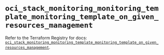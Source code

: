 # `oci_stack_monitoring_monitoring_template_monitoring_template_on_given_resources_management`

Refer to the Terraform Registry for docs: [`oci_stack_monitoring_monitoring_template_monitoring_template_on_given_resources_management`](https://registry.terraform.io/providers/oracle/oci/7.19.0/docs/resources/stack_monitoring_monitoring_template_monitoring_template_on_given_resources_management).
